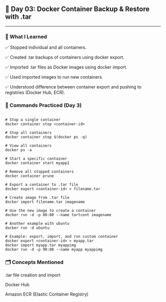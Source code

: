## 📅 Day 03: Docker Container Backup & Restore with .tar
---

### 🧠 What I Learned

✅ Stopped individual and all containers.

✅ Created .tar backups of containers using docker export.

✅ Imported .tar files as Docker images using docker import.

✅ Used imported images to run new containers.

✅ Understood difference between container export and pushing to registries (Docker Hub, ECR).

### 🔧 Commands Practiced (Day 3)

```

# Stop a single container
docker container stop <container-id>

# Stop all containers
docker container stop $(docker ps -q)

# View all containers
docker ps -a

# Start a specific container
docker container start myapp1

# Remove all stopped containers
docker container prune

# Export a container to .tar file
docker export <container-id> > filename.tar

# Create image from .tar file
docker import filename.tar imagename

# Use the new image to create a container
docker run -d -p 80:80 --name tartcont imagename

# Another example with ubuntu
docker run -d ubuntu

# Example: export, import, and run custom container
docker export <container-id> > myapp.tar
docker import myapp.tar myappimg
docker run -d -p 90:80 --name myapp myappimg

```

### 🗂️ Concepts Mentioned

.tar file creation and import

Docker Hub

Amazon ECR (Elastic Container Registry)
